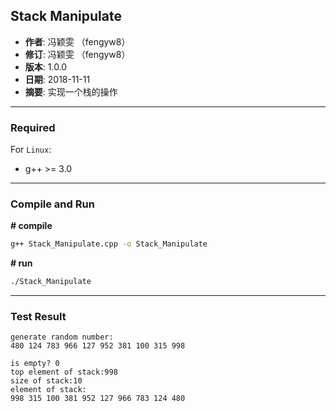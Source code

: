 ## Stack Manipulate

- **作者**: 冯颖雯 （fengyw8）
- **修订**: 冯颖雯 （fengyw8）
- **版本**: 1.0.0
- **日期**: 2018-11-11
- **摘要**: 实现一个栈的操作

---

### Required

For `Linux`:

+ g++ >= 3.0

---


### Compile and Run

**# compile**
```bash
g++ Stack_Manipulate.cpp -o Stack_Manipulate
```

**# run**
```bash
./Stack_Manipulate
```
---
### Test Result
```
generate random number:
480 124 783 966 127 952 381 100 315 998 

is empty? 0
top element of stack:998
size of stack:10
element of stack:
998 315 100 381 952 127 966 783 124 480 
```
